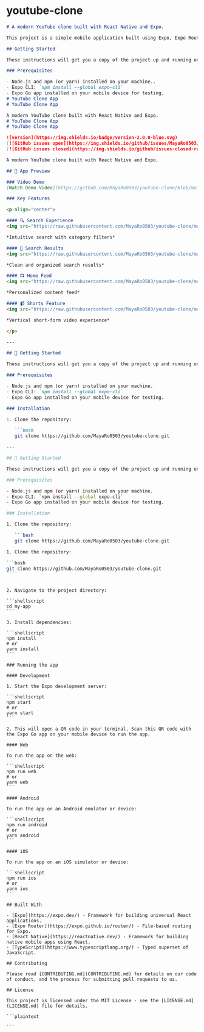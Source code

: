 # youtube-clone

`````markdown
# A modern YouTube clone built with React Native and Expo.

This project is a simple mobile application built using Expo, Expo Router, React Native, and TypeScript. It demonstrates basic navigation, state management, and API interaction.

## Getting Started

These instructions will get you a copy of the project up and running on your local machine for development and testing purposes.

### Prerequisites

- Node.js and npm (or yarn) installed on your machine..
- Expo CLI: `npm install --global expo-cli`
- Expo Go app installed on your mobile device for testing.
# YouTube Clone App
# YouTube Clone App

A modern YouTube clone built with React Native and Expo.
# YouTube Clone App
# YouTube Clone App

![version](https://img.shields.io/badge/version-2.0.0-blue.svg)
[![GitHub issues open](https://img.shields.io/github/issues/MayaRo0503/youtube-clone.svg)](https://github.com/MayaRo0503/youtube-clone/issues?q=is%3Aopen+is%3Aissue)
[![GitHub issues closed](https://img.shields.io/github/issues-closed-raw/MayaRo0503/youtube-clone.svg)](https://github.com/MayaRo0503/youtube-clone/issues?q=is%3Aissue+is%3Aclosed)

A modern YouTube clone built with React Native and Expo.

## 📱 App Preview

### Video Demo
[Watch Demo Video](https://github.com/MayaRo0503/youtube-clone/blob/main/my-app/assets/images/video.mp4)

### Key Features

<p align="center">

#### 🔍 Search Experience
<img src="https://raw.githubusercontent.com/MayaRo0503/youtube-clone/main/my-app/assets/images/search.jpg" width="300" alt="Search Interface"/>

*Intuitive search with category filters*

#### 📱 Search Results
<img src="https://raw.githubusercontent.com/MayaRo0503/youtube-clone/main/my-app/assets/images/search-result.jpg" width="300" alt="Search Results"/>

*Clean and organized search results*

#### 📺 Home Feed
<img src="https://raw.githubusercontent.com/MayaRo0503/youtube-clone/main/my-app/assets/images/home.jpg" width="300" alt="Home Screen"/>

*Personalized content feed*

#### 📹 Shorts Feature
<img src="https://raw.githubusercontent.com/MayaRo0503/youtube-clone/main/my-app/assets/images/shorts.jpg" width="300" alt="Shorts Feed"/>

*Vertical short-form video experience*

</p>

---

## 🚀 Getting Started

These instructions will get you a copy of the project up and running on your local machine for development and testing purposes.

### Prerequisites

- Node.js and npm (or yarn) installed on your machine.
- Expo CLI: `npm install --global expo-cli`
- Expo Go app installed on your mobile device for testing.

### Installation

1. Clone the repository:

   ```bash
   git clone https://github.com/MayaRo0503/youtube-clone.git

---

## 🚀 Getting Started

These instructions will get you a copy of the project up and running on your local machine for development and testing purposes.

### Prerequisites

- Node.js and npm (or yarn) installed on your machine.
- Expo CLI: `npm install --global expo-cli`
- Expo Go app installed on your mobile device for testing.

### Installation

1. Clone the repository:

   ```bash
   git clone https://github.com/MayaRo0503/youtube-clone.git

1. Clone the repository:

```bash
git clone https://github.com/MayaRo0503/youtube-clone.git
````
`````

````

2. Navigate to the project directory:

```shellscript
cd my-app
```

3. Install dependencies:

```shellscript
npm install
# or
yarn install
```

### Running the app

#### Development

1. Start the Expo development server:

```shellscript
npm start
# or
yarn start
```

2. This will open a QR code in your terminal. Scan this QR code with the Expo Go app on your mobile device to run the app.

#### Web

To run the app on the web:

```shellscript
npm run web
# or
yarn web
```

#### Android

To run the app on an Android emulator or device:

```shellscript
npm run android
# or
yarn android
```

#### iOS

To run the app on an iOS simulator or device:

```shellscript
npm run ios
# or
yarn ios
```

## Built With

- [Expo](https://expo.dev/) - Framework for building universal React applications.
- [Expo Router](https://expo.github.io/router/) - File-based routing for Expo.
- [React Native](https://reactnative.dev/) - Framework for building native mobile apps using React.
- [TypeScript](https://www.typescriptlang.org/) - Typed superset of JavaScript.

## Contributing

Please read [CONTRIBUTING.md](CONTRIBUTING.md) for details on our code of conduct, and the process for submitting pull requests to us.

## License

This project is licensed under the MIT License - see the [LICENSE.md](LICENSE.md) file for details.

```plaintext

```
````
